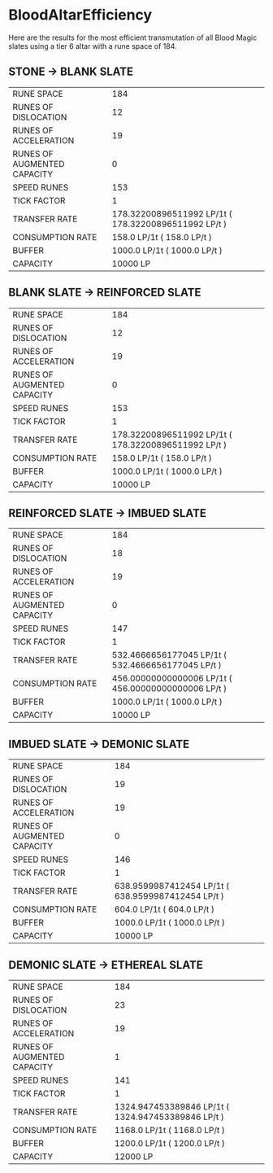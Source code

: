 # BloodAltarEfficiency

Here are the results for the most efficient transmutation of all Blood Magic slates using a tier 6 altar with a rune space of 184. 

## STONE -> BLANK SLATE

|  |  |
|--|--|
| RUNE SPACE | 184 |
| RUNES OF DISLOCATION | 12 |
| RUNES OF ACCELERATION | 19 |
| RUNES OF AUGMENTED CAPACITY | 0 |
| SPEED RUNES | 153 |
| TICK FACTOR | 1 |
| TRANSFER RATE | 178.32200896511992 LP/1t ( 178.32200896511992 LP/t ) |
| CONSUMPTION RATE | 158.0 LP/1t ( 158.0 LP/t ) |
| BUFFER | 1000.0 LP/1t ( 1000.0 LP/t ) |
| CAPACITY | 10000 LP |


## BLANK SLATE -> REINFORCED SLATE

|  |  |
|--|--|
| RUNE SPACE | 184 |
| RUNES OF DISLOCATION | 12 |
| RUNES OF ACCELERATION | 19 |
| RUNES OF AUGMENTED CAPACITY | 0 
| SPEED RUNES | 153 |
| TICK FACTOR | 1 |
| TRANSFER RATE | 178.32200896511992 LP/1t ( 178.32200896511992 LP/t ) |
| CONSUMPTION RATE | 158.0 LP/1t ( 158.0 LP/t ) |
| BUFFER | 1000.0 LP/1t ( 1000.0 LP/t ) |
| CAPACITY | 10000 LP |


## REINFORCED SLATE -> IMBUED SLATE

|  |  |
|--|--|
| RUNE SPACE | 184 |
| RUNES OF DISLOCATION | 18 |
| RUNES OF ACCELERATION | 19 |
| RUNES OF AUGMENTED CAPACITY | 0 |
| SPEED RUNES | 147 |
| TICK FACTOR | 1 |
| TRANSFER RATE | 532.4666656177045 LP/1t ( 532.4666656177045 LP/t ) |
| CONSUMPTION RATE | 456.00000000000006 LP/1t ( 456.00000000000006 LP/t ) |
| BUFFER | 1000.0 LP/1t ( 1000.0 LP/t ) |
| CAPACITY | 10000 LP |


## IMBUED SLATE -> DEMONIC SLATE

|  |  |
|--|--|
| RUNE SPACE | 184 |
| RUNES OF DISLOCATION | 19 |
| RUNES OF ACCELERATION | 19 |
| RUNES OF AUGMENTED CAPACITY | 0 |
| SPEED RUNES | 146 |
| TICK FACTOR | 1 |
| TRANSFER RATE | 638.9599987412454 LP/1t ( 638.9599987412454 LP/t ) |
| CONSUMPTION RATE | 604.0 LP/1t ( 604.0 LP/t ) |
| BUFFER | 1000.0 LP/1t ( 1000.0 LP/t ) |
| CAPACITY | 10000 LP |


## DEMONIC SLATE -> ETHEREAL SLATE

|  |  |
|--|--|
| RUNE SPACE | 184 |
| RUNES OF DISLOCATION | 23 |
| RUNES OF ACCELERATION | 19 |
| RUNES OF AUGMENTED CAPACITY | 1 |
| SPEED RUNES | 141 |
| TICK FACTOR | 1 |
| TRANSFER RATE | 1324.947453389846 LP/1t ( 1324.947453389846 LP/t )|
| CONSUMPTION RATE | 1168.0 LP/1t ( 1168.0 LP/t )
| BUFFER | 1200.0 LP/1t ( 1200.0 LP/t )|
| CAPACITY | 12000 LP|
